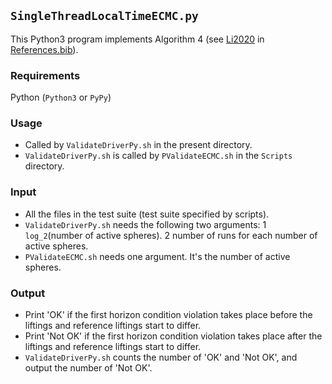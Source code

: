 ## `SingleThreadLocalTimeECMC.py`
This Python3 program implements Algorithm 4 (see [Li2020](https://arxiv.org/abs/2004.11040) in [References.bib](References.bib)).


### Requirements
Python (`Python3` or `PyPy`)

### Usage
* Called by `ValidateDriverPy.sh` in the present directory.
* `ValidateDriverPy.sh` is called by `PValidateECMC.sh`  in the `Scripts` directory.

### Input
* All the files in the test suite (test suite specified by scripts).
* `ValidateDriverPy.sh` needs the following two arguments:
   1 `log_2`(number of active spheres).
   2 number of runs for each number of active spheres.
* `PValidateECMC.sh` needs one argument. It's the number of active spheres.

### Output
* Print 'OK' if the first horizon condition violation takes place before the liftings and reference liftings start to differ.
* Print 'Not OK' if the first horizon condition violation takes place after the liftings and reference liftings start to differ.
* `ValidateDriverPy.sh` counts the number of 'OK' and 'Not OK', and output the number of 'Not OK'.
